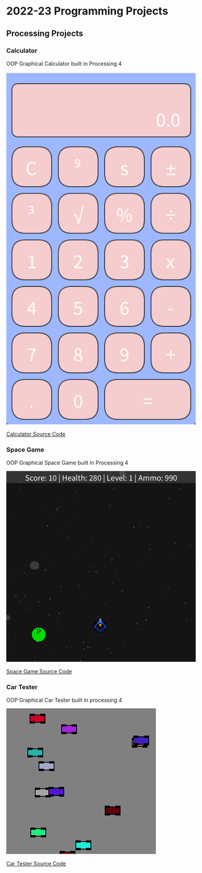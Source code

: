 # 2022-23 Programming Projects

## Processing Projects

### Calculator

OOP Graphical Calculator built in Processing 4

![Running Calculator](https://github.com/andrewhopkins9/programingportfolio/blob/main/images/calc.png?raw=true)

[Calculator Source Code](https://github.com/andrewhopkins9/programingportfolio/tree/main/src/calc)

### Space Game

OOP Graphical Space Game built in Processing 4

![Running Game](https://raw.githubusercontent.com/andrewhopkins9/programingportfolio/main/images/SpaceGame.png)

[Space Game Source Code](https://github.com/andrewhopkins9/programingportfolio/tree/main/src/SpaceGame)

### Car Tester

OOP Graphical Car Tester built in processing 4

![Running Game](https://raw.githubusercontent.com/andrewhopkins9/programingportfolio/main/images/CarTester.png)

[Car Tester Source Code](https://github.com/andrewhopkins9/programingportfolio/tree/main/src/CarTester)
